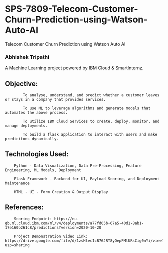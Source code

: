 # SPS-7809-Telecom-Customer-Churn-Prediction-using-Watson-Auto-AI
Telecom Customer Churn Prediction using Watson Auto AI

### Abhishek Tripathi

A Machine Learning project powered by IBM Cloud & SmartInternz.

## Objective:
```
    	To analyse, understand, and predict whether a customer leaves or stays in a company that provides services.

    	To use ML to leverage algorithms and generate models that automates the above process.

    	To utilize IBM Cloud Services to create, deploy, monitor, and manage deployments.

    	To build a flask application to interact with users and make predicitons dynamically.
  ```
  
## Technologies Used:
```
	Python - Data Visualization, Data Pre-Processing, Feature Engineering, ML Models, Deployment
			
	Flask Framework - Backend for UI, Payload Scoring, and Deployment Maintenance
			
	HTML - UI - Form Creation & Output Display
```

## References:

```
	Scoring Endpoint: https://eu-gb.ml.cloud.ibm.com/ml/v4/deployments/a77fd05b-67a5-40d1-8ab1-17e160b261c8/predictions?version=2020-10-20
	
	Project Demonstration Video Link: https://drive.google.com/file/d/1zsHlecIcB76JRT8yOepPMlURsCig0nYi/view?usp=sharing
  
```

